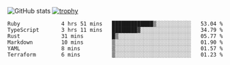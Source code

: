 ![GitHub stats](https://github-readme-stats.vercel.app/api?username=ksk001100&show_icons=true&theme=tokyonight)
[![trophy](https://github-profile-trophy.vercel.app/?username=ksk001100&theme=onedark)](https://github.com/ryo-ma/github-profile-trophy)

<!--START_SECTION:waka-->

```text
Ruby             4 hrs 51 mins   █████████████▒░░░░░░░░░░░   53.04 %
TypeScript       3 hrs 11 mins   ████████▓░░░░░░░░░░░░░░░░   34.79 %
Rust             31 mins         █▒░░░░░░░░░░░░░░░░░░░░░░░   05.77 %
Markdown         10 mins         ▒░░░░░░░░░░░░░░░░░░░░░░░░   01.90 %
YAML             8 mins          ▒░░░░░░░░░░░░░░░░░░░░░░░░   01.57 %
Terraform        6 mins          ▒░░░░░░░░░░░░░░░░░░░░░░░░   01.23 %
```

<!--END_SECTION:waka-->
